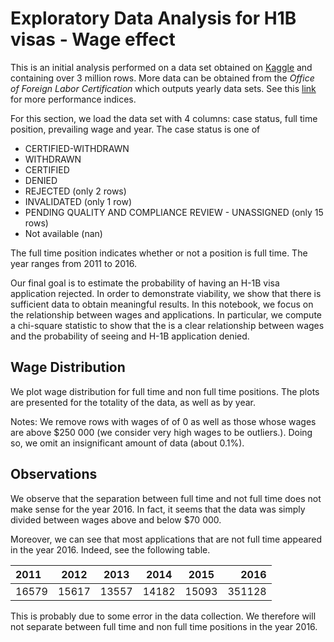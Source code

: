 # Exploratory Data Analysis for H1B visas - Wage effect

This is an initial analysis performed on a data set obtained on [Kaggle](https://www.kaggle.com/nsharan/h-1b-visa) and containing over 3 million rows. More data can be obtained from the *Office of Foreign Labor Certification* which outputs yearly data sets. See this [link](https://www.dol.gov/agencies/eta/foreign-labor/performance) for more performance indices.

For this section, we load the data set with 4 columns: case status, full time position, prevailing wage and year. The case status is one of

- CERTIFIED-WITHDRAWN
- WITHDRAWN
- CERTIFIED
- DENIED
- REJECTED (only 2 rows)
- INVALIDATED (only 1 row)
- PENDING QUALITY AND COMPLIANCE REVIEW - UNASSIGNED (only 15 rows)
- Not available (nan)

The full time position indicates whether or not a position is full time. The year ranges from 2011 to 2016.

Our final goal is to estimate the probability of having an H-1B visa application rejected. In order to demonstrate viability, we show that there is sufficient data to obtain meaningful results. In this notebook, we focus on the relationship between wages and applications. In particular, we compute a chi-square statistic to show that the is a clear relationship between wages and the probability of seeing and H-1B application denied.

## Wage Distribution

We plot wage distribution for full time and non full time positions. The plots are presented for the totality of the data, as well as by year.

Notes: We remove rows with wages of of 0 as well as those whose wages are above $250 000 (we consider very high wages to be outliers.). Doing so, we omit an insignificant amount of data (about 0.1%).


## Observations

We observe that the separation between full time and not full time does not make sense for the year 2016. In fact, it seems that the data was simply divided between wages above and below \$70 000.

Moreover, we can see that most applications that are not full time appeared in the year 2016. Indeed, see the following table.

| 2011   | 2012   | 2013  | 2014  | 2015  |  2016 | 
| :----- | :----: | :---: | :---: | :---: | -----: |
|  16579 |	15617 |	13557 |	14182 |	15093 | 351128 |

This is probably due to some error in the data collection. We therefore will not separate between full time and non full time positions in the year 2016.
